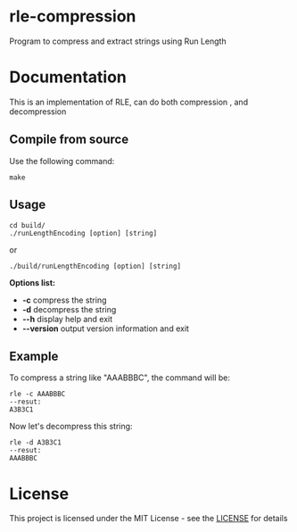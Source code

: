 # rle-compression

Program to compress and extract strings using Run Length 

# Documentation
This is an implementation of RLE, can do both compression , and decompression
<finish this later>

## Compile from source
Use the following command:
```shell
make
```



## Usage
```shell
cd build/
./runLengthEncoding [option] [string]
```
or 
```shell
./build/runLengthEncoding [option] [string]
```

**Options list:**
- **-c**
compress the string
- **-d**
decompress the string
- **--h**
display help and exit
- **--version**
output version information and exit

## Example
To compress a string like "AAABBBC", the command will be:
```shell
rle -c AAABBBC
--resut:
A3B3C1
```
Now let's decompress this string:
```shell
rle -d A3B3C1
--resut:
AAABBBC
```

# License

This project is licensed under the MIT License - see the [LICENSE](https://choosealicense.com/licenses/mit/) for details